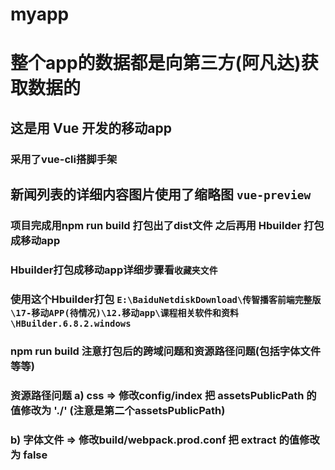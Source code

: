 # myapp 

# 整个app的数据都是向第三方(阿凡达)获取数据的

## 这是用 Vue 开发的移动app

### 采用了vue-cli搭脚手架

## 新闻列表的详细内容图片使用了缩略图 `vue-preview`


### 项目完成用npm run build 打包出了dist文件 之后再用 Hbuilder 打包成移动app

### Hbuilder打包成移动app详细步骤看`收藏夹文件`

### 使用这个Hbuilder打包 `E:\BaiduNetdiskDownload\传智播客前端完整版\17-移动APP(待情况)\12.移动app\课程相关软件和资料\HBuilder.6.8.2.windows`

### npm run build 注意打包后的跨域问题和资源路径问题(包括字体文件等等)

### 资源路径问题 a) css => 修改config/index 把 assetsPublicPath 的值修改为 './' (注意是第二个assetsPublicPath) 

### b) 字体文件 => 修改build/webpack.prod.conf 把 extract 的值修改为 false